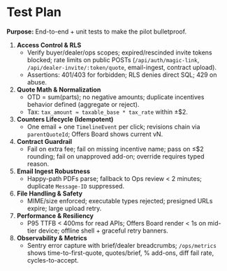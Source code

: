 # Test Plan

**Purpose:** End-to-end + unit tests to make the pilot bulletproof.

1. **Access Control & RLS**
   - Verify buyer/dealer/ops scopes; expired/rescinded invite tokens blocked; rate limits on public POSTs (`/api/auth/magic-link`, `/api/dealer-invite/:token/quote`, email-ingest, contract upload).
   - Assertions: 401/403 for forbidden; RLS denies direct SQL; 429 on abuse.
2. **Quote Math & Normalization**
   - OTD = sum(parts); no negative amounts; duplicate incentives behavior defined (aggregate or reject).
   - Tax: `tax_amount ≈ taxable_base * tax_rate` within ±$2.
3. **Counters Lifecycle (Idempotent)**
   - One email + one `TimelineEvent` per click; revisions chain via `parentQuoteId`; Offers Board shows current vN.
4. **Contract Guardrail**
   - Fail on extra fee; fail on missing incentive name; pass on ≤$2 rounding; fail on unapproved add-on; override requires typed reason.
5. **Email Ingest Robustness**
   - Happy-path PDFs parse; fallback to Ops review < 2 minutes; duplicate `Message-ID` suppressed.
6. **File Handling & Safety**
   - MIME/size enforced; executable types rejected; presigned URLs expire; large upload retry.
7. **Performance & Resiliency**
   - P95 TTFB < 400ms for read APIs; Offers Board render < 1s on mid-tier device; offline shell + graceful retry banners.
8. **Observability & Metrics**
   - Sentry error capture with brief/dealer breadcrumbs; `/ops/metrics` shows time-to-first-quote, quotes/brief, % add-ons, diff fail rate, cycles-to-accept.
